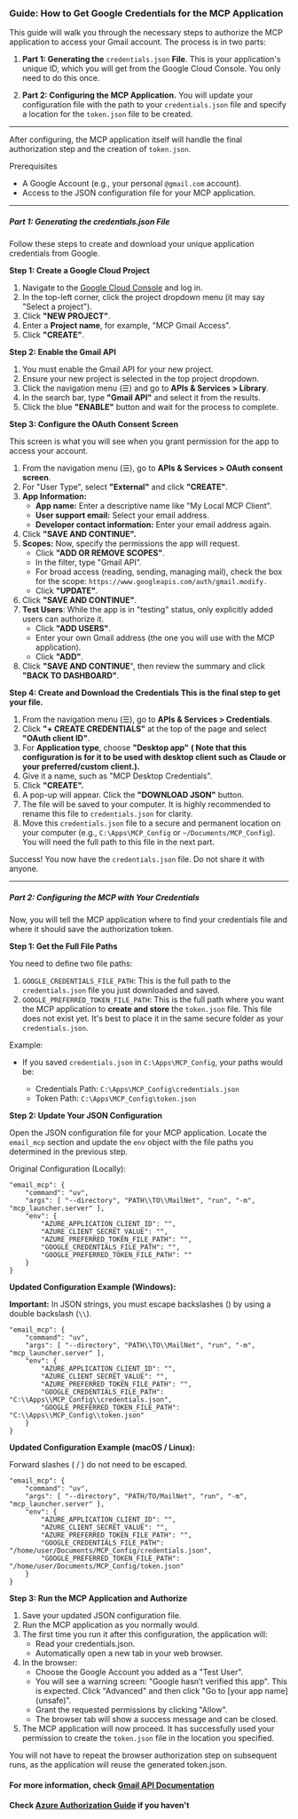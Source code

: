 ### Guide: How to Get Google Credentials for the MCP Application

This guide will walk you through the necessary steps to authorize the MCP application to access your Gmail account. The process is in two parts:

1. **Part 1: Generating the** `credentials.json` **File**. This is your application's unique ID, which you will get from the Google Cloud Console. You only need to do this once.

2. **Part 2: Configuring the MCP Application.** You will update your configuration file with the path to your `credentials.json` file and specify a location for the `token.json` file to be created.

------------


After configuring, the MCP application itself will handle the final authorization step and the creation of `token.json`.

Prerequisites
* A Google Account (e.g., your personal `@gmail.com` account).
* Access to the JSON configuration file for your MCP application.

------------


##### Part 1: Generating the credentials.json File
Follow these steps to create and download your unique application credentials from Google.

**Step 1: Create a Google Cloud Project**
1. Navigate to the [Google Cloud Console](https://console.cloud.google.com/ "Google Cloud Console") and log in.
2. In the top-left corner, click the project dropdown menu (it may say "Select a project").
3. Click **"NEW PROJECT"**.
4. Enter a **Project name**, for example, "MCP Gmail Access".
5. Click **"CREATE"**.


**Step 2: Enable the Gmail API**
1. You must enable the Gmail API for your new project.
2. Ensure your new project is selected in the top project dropdown.
3. Click the navigation menu (☰) and go to **APIs & Services > Library**.
4. In the search bar, type **"Gmail API"** and select it from the results.
5. Click the blue **"ENABLE"** button and wait for the process to complete.

**Step 3: Configure the OAuth Consent Screen**

This screen is what you will see when you grant permission for the app to access your account.
1. From the navigation menu (☰), go to **APIs & Services > OAuth consent screen**.
2. For "User Type", select **"External"** and click **"CREATE"**.
3. **App Information:**
	* **App name:** Enter a descriptive name like "My Local MCP Client".
	* **User support email:** Select your email address.
	* **Developer contact information:** Enter your email address again.
4. Click **"SAVE AND CONTINUE".**
5. **Scopes:** Now, specify the permissions the app will request.
	* Click **"ADD OR REMOVE SCOPES"**.
	* In the filter, type "Gmail API".
	* For broad access (reading, sending, managing mail), check the box for the scope: `https://www.googleapis.com/auth/gmail.modify.`
	* Click **"UPDATE"**.
6. Click **"SAVE AND CONTINUE"**.
7. **Test Users**: While the app is in "testing" status, only explicitly added users can authorize it.
	* Click **"ADD USERS"**.
	* Enter your own Gmail address (the one you will use with the MCP application).
	* Click **"ADD"**.
8. Click **"SAVE AND CONTINUE**", then review the summary and click **"BACK TO DASHBOARD"**.

**Step 4: Create and Download the Credentials
This is the final step to get your file.**
1. From the navigation menu (☰), go to **APIs & Services > Credentials**.
2. Click **"+ CREATE CREDENTIALS"** at the top of the page and select **"OAuth client ID"**.
3. For **Application type**, choose **"Desktop app"** **( Note that this configuration is for it to be used with desktop client such as Claude or your preferred/custom client.).** 
4. Give it a name, such as "MCP Desktop Credentials".
5. Click **"CREATE".**
6. A pop-up will appear. Click the **"DOWNLOAD JSON"** button.
7. The file will be saved to your computer. It is highly recommended to rename this file to `credentials.json` for clarity.
8. Move this `credentials.json` file to a secure and permanent location on your computer (e.g., `C:\Apps\MCP_Config` or `~/Documents/MCP_Config`). You will need the full path to this file in the next part.

Success! You now have the `credentials.json` file. Do not share it with anyone.

------------



##### Part 2: Configuring the MCP with Your Credentials
Now, you will tell the MCP application where to find your credentials file and where it should save the authorization token.

**Step 1: Get the Full File Paths**

You need to define two file paths:
1. `GOOGLE_CREDENTIALS_FILE_PATH`: This is the full path to the `credentials.json` file you just downloaded and saved.
2. `GOOGLE_PREFERRED_TOKEN_FILE_PATH`: This is the full path where you want the MCP application to **create and store** the `token.json` file. This file does not exist yet. It's best to place it in the same secure folder as your `credentials.json`.

Example:
* If you saved `credentials.json` in `C:\Apps\MCP_Config`, your paths would be:

	* Credentials Path: `C:\Apps\MCP_Config\credentials.json`
	* Token Path: `C:\Apps\MCP_Config\token.json`

**Step 2: Update Your JSON Configuration**

Open the JSON configuration file for your MCP application. Locate the `email_mcp` section and update the `env` object with the file paths you determined in the previous step.

Original Configuration (Locally):

```
"email_mcp": {
    "command": "uv",
    "args": [ "--directory", "PATH\\TO\\MailNet", "run", "-m", "mcp_launcher.server" ],
    "env": {
        "AZURE_APPLICATION_CLIENT_ID": "",
        "AZURE_CLIENT_SECRET_VALUE": "",
        "AZURE_PREFERRED_TOKEN_FILE_PATH": "",
        "GOOGLE_CREDENTIALS_FILE_PATH": "",
        "GOOGLE_PREFERRED_TOKEN_FILE_PATH": ""
    }
}
```

**Updated Configuration Example (Windows):**

**Important:** In JSON strings, you must escape backslashes (\) by using a double backslash (`\\`).

```
"email_mcp": {
    "command": "uv",
    "args": [ "--directory", "PATH\\TO\\MailNet", "run", "-m", "mcp_launcher.server" ],
    "env": {
        "AZURE_APPLICATION_CLIENT_ID": "",
        "AZURE_CLIENT_SECRET_VALUE": "",
        "AZURE_PREFERRED_TOKEN_FILE_PATH": "",
        "GOOGLE_CREDENTIALS_FILE_PATH": "C:\\Apps\\MCP_Config\\credentials.json",
        "GOOGLE_PREFERRED_TOKEN_FILE_PATH": "C:\\Apps\\MCP_Config\\token.json"
    }
}
```

**Updated Configuration Example (macOS / Linux):**

Forward slashes (	/	) do not need to be escaped.

```
"email_mcp": {
    "command": "uv",
    "args": [ "--directory", "PATH/TO/MailNet", "run", "-m", "mcp_launcher.server" ],
    "env": {
        "AZURE_APPLICATION_CLIENT_ID": "",
        "AZURE_CLIENT_SECRET_VALUE": "",
        "AZURE_PREFERRED_TOKEN_FILE_PATH": "",
        "GOOGLE_CREDENTIALS_FILE_PATH": "/home/user/Documents/MCP_Config/credentials.json",
        "GOOGLE_PREFERRED_TOKEN_FILE_PATH": "/home/user/Documents/MCP_Config/token.json"
    }
}
```

**Step 3: Run the MCP Application and Authorize**

1. Save your updated JSON configuration file.
2. Run the MCP application as you normally would.
3. The first time you run it after this configuration, the application will:
	* Read your credentials.json.
	* Automatically open a new tab in your web browser.
4. In the browser:
	* Choose the Google Account you added as a "Test User".
	* You will see a warning screen: "Google hasn’t verified this app". This is expected. Click "Advanced" and then click "Go to [your app name] (unsafe)".
	* Grant the requested permissions by clicking "Allow".
	* The browser tab will show a success message and can be closed.
5. The MCP application will now proceed. It has successfully used your permission to create the `token.json` file in the location you specified.

You will not have to repeat the browser authorization step on subsequent runs, as the application will reuse the generated token.json.

#### For more information, check [Gmail API Documentation](https://developers.google.com/workspace/gmail/api/guides)
#### Check [Azure Authorization Guide](www.link.to.azure.auth.guide.com) if you haven't 